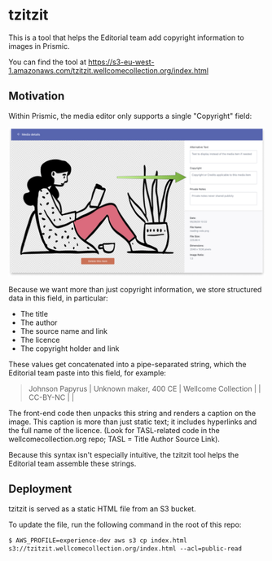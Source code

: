 # tzitzit

This is a tool that helps the Editorial team add copyright information to images in Prismic.

You can find the tool at <https://s3-eu-west-1.amazonaws.com/tzitzit.wellcomecollection.org/index.html>



## Motivation

Within Prismic, the media editor only supports a single "Copyright" field:

<img src="media-editor-with-arrow.png" alt="Screenshot of the Prismic media editor. The image is shown on the left, with three text boxes 'Alternative Text', 'Copyright' and 'Private Notes' on the right. A green arrow highlights the 'Copyright' field.">

Because we want more than just copyright information, we store structured data in this field, in particular:

*   The title
*   The author
*   The source name and link
*   The licence
*   The copyright holder and link

These values get concatenated into a pipe-separated string, which the Editorial team paste into this field, for example:

> Johnson Papyrus | Unknown maker, 400 CE | Wellcome Collection | | CC-BY-NC | |

The front-end code then unpacks this string and renders a caption on the image.
This caption is more than just static text; it includes hyperlinks and the full name of the licence.
(Look for TASL-related code in the wellcomecollection.org repo; TASL = Title Author Source Link).

Because this syntax isn't especially intuitive, the tzitzit tool helps the Editorial team assemble these strings.



## Deployment

tzitzit is served as a static HTML file from an S3 bucket.

To update the file, run the following command in the root of this repo:

```console
$ AWS_PROFILE=experience-dev aws s3 cp index.html s3://tzitzit.wellcomecollection.org/index.html --acl=public-read
```
